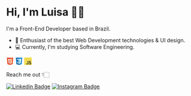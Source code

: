 # Hi, I'm Luisa 👋🏻

I'm a Front-End Developer based in Brazil. 

 - 🧠 Enthusiast of the best Web Development technologies & UI design.
 - 💻 Currently, I'm studying Software Engineering.

<code><img height="20" src="https://raw.githubusercontent.com/devicons/devicon/master/icons/html5/html5-original.svg"></code>
<code><img height="20" src="https://raw.githubusercontent.com/devicons/devicon/master/icons/css3/css3-original.svg"></code>
<code><img height="20" src="https://raw.githubusercontent.com/github/explore/80688e429a7d4ef2fca1e82350fe8e3517d3494d/topics/javascript/javascript.png"></code>

Reach me out 👇🏻

[![Linkedin Badge](https://img.shields.io/badge/-LinkedIn-blue?style=flat-square&logo=Linkedin&logoColor=white&link=https://www.linkedin.com/in/luisasimonetto/)](https://www.linkedin.com/in/luisasimonetto/) [![Instagram Badge](https://img.shields.io/badge/-Instagram-violet?style=flat-square&logo=Instagram&logoColor=white&link=https://www.instagram.com/luisasimonetto_/)](https://www.instagram.com/luisasimonetto_/) 
